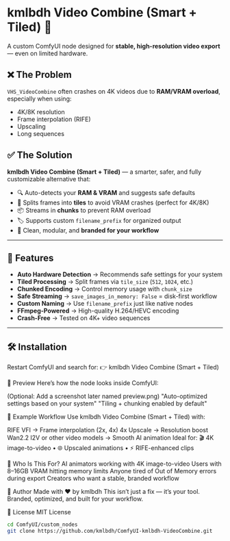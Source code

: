 # kmlbdh Video Combine (Smart + Tiled) 🚀

A custom ComfyUI node designed for **stable, high-resolution video export** — even on limited hardware.

## ❌ The Problem

`VHS_VideoCombine` often crashes on 4K videos due to **RAM/VRAM overload**, especially when using:
- 4K/8K resolution
- Frame interpolation (RIFE)
- Upscaling
- Long sequences

## ✅ The Solution

**kmlbdh Video Combine (Smart + Tiled)** — a smarter, safer, and fully customizable alternative that:

- 🔍 Auto-detects your **RAM & VRAM** and suggests safe defaults  
- 🧱 Splits frames into **tiles** to avoid VRAM crashes (perfect for 4K/8K)  
- 📦 Streams in **chunks** to prevent RAM overload  
- 🏷️ Supports custom `filename_prefix` for organized output  
- 🧼 Clean, modular, and **branded for your workflow**

---

## 🔧 Features

- **Auto Hardware Detection** → Recommends safe settings for your system
- **Tiled Processing** → Split frames via `tile_size` (`512`, `1024`, etc.)
- **Chunked Encoding** → Control memory usage with `chunk_size`
- **Safe Streaming** → `save_images_in_memory: False` = disk-first workflow
- **Custom Naming** → Use `filename_prefix` just like native nodes
- **FFmpeg-Powered** → High-quality H.264/HEVC encoding
- **Crash-Free** → Tested on 4K+ video sequences

---

## 🛠 Installation
Restart ComfyUI and search for:
👉 kmlbdh Video Combine (Smart + Tiled)

👀 Preview
Here’s how the node looks inside ComfyUI:

(Optional: Add a screenshot later named preview.png)
"Auto-optimized settings based on your system"
"Tiling + chunking enabled by default" 

🧩 Example Workflow
Use kmlbdh Video Combine (Smart + Tiled) with:

RIFE VFI → Frame interpolation (2x, 4x)
4x Upscale → Resolution boost
Wan2.2 I2V or other video models → Smooth AI animation
Ideal for:
🎬 4K image-to-video • 🌐 Upscaled animations • ⚡ RIFE-enhanced clips

🎯 Who Is This For?
AI animators working with 4K image-to-video
Users with 8–16GB VRAM hitting memory limits
Anyone tired of Out of Memory errors during export
Creators who want a stable, branded workflow

📢 Author
Made with ❤️ by kmlbdh
This isn’t just a fix — it’s your tool.
Branded, optimized, and built for your workflow.

📜 License
MIT License
```bash
cd ComfyUI/custom_nodes
git clone https://github.com/kmlbdh/ComfyUI-kmlbdh-VideoCombine.git
